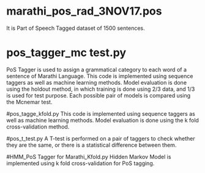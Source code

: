 # marathi_pos_rad_3NOV17.pos
It is Part of Speech Tagged dataset of 1500 sentences.


# pos_tagger_mc test.py

PoS Tagger is used to assign a grammatical category to each word of a sentence of Marathi Language. This code is implemented using sequence taggers as well as machine learning methods. Model evaluation is done using the holdout method, in which training is done using 2/3 data, and 1/3 is used for test purpose. Each possible pair of models is compared using the Mcnemar test.

#pos_tagge_kfold.py
This code is implemented using sequence taggers as well as machine learning methods. Model evaluation is done using the k fold cross-validation method.

#pos_t_test.py
A T-test is performed on a pair of taggers to check whether they are the same, or there is a statistical difference between them.

#HMM_PoS Tagger for Marathi_Kfold.py
Hidden Markov Model is implemented using k fold cross-validation for PoS tagging.
